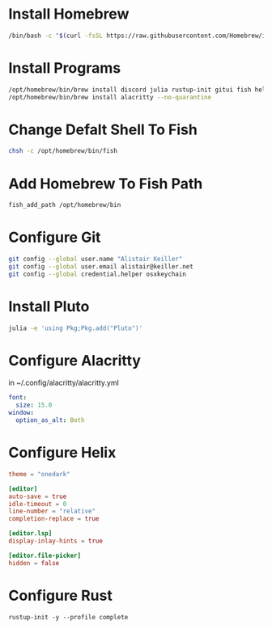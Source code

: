 # Install Homebrew
```bash
/bin/bash -c "$(curl -fsSL https://raw.githubusercontent.com/Homebrew/install/HEAD/install.sh)"
```
# Install Programs
```bash
/opt/homebrew/bin/brew install discord julia rustup-init gitui fish helix zoom
/opt/homebrew/bin/brew install alacritty --no-quarantine
```
# Change Defalt Shell To Fish
```bash
chsh -c /opt/homebrew/bin/fish
```
# Add Homebrew To Fish Path
```bash
fish_add_path /opt/homebrew/bin
```
# Configure Git
```bash
git config --global user.name "Alistair Keiller"
git config --global user.email alistair@keiller.net
git config --global credential.helper osxkeychain
```
# Install Pluto
```bash
julia -e 'using Pkg;Pkg.add("Pluto")'
```
# Configure Alacritty
in ~/.config/alacritty/alacritty.yml
```yml
font:
  size: 15.0
window:
  option_as_alt: Both
```
# Configure Helix
```toml
theme = "onedark"

[editor]
auto-save = true
idle-timeout = 0
line-number = "relative"
completion-replace = true

[editor.lsp]
display-inlay-hints = true

[editor.file-picker]
hidden = false
```
# Configure Rust
```
rustup-init -y --profile complete
```
